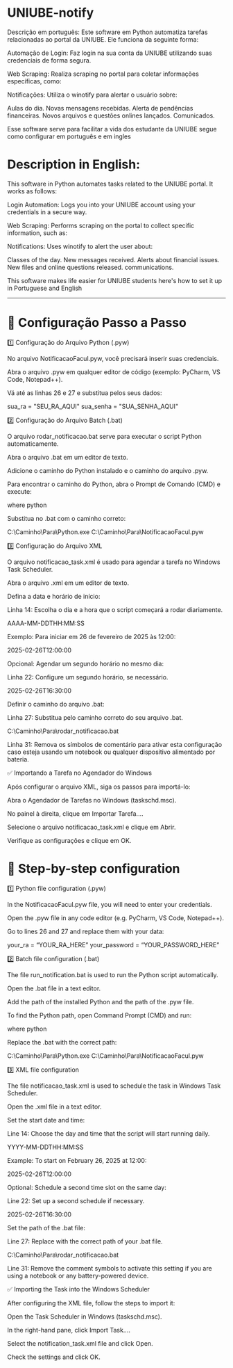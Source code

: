 # UNIUBE-notify

Descrição em português:
Este software em Python automatiza tarefas relacionadas ao portal da UNIUBE. Ele funciona da seguinte forma:

Automação de Login: Faz login na sua conta da UNIUBE utilizando suas credenciais de forma segura.

Web Scraping: Realiza scraping no portal para coletar informações específicas, como:

Notificações: Utiliza o winotify para alertar o usuário sobre:

Aulas do dia.
Novas mensagens recebidas.
Alerta de pendências financeiras.
Novos arquivos e questões onlines lançados.
Comunicados.

Esse software serve para facilitar a vida dos estudante da UNIUBE
segue como configurar em português e em ingles
# Description in English:
This software in Python automates tasks related to the UNIUBE portal. It works as follows:

Login Automation: Logs you into your UNIUBE account using your credentials in a secure way.

Web Scraping: Performs scraping on the portal to collect specific information, such as:

Notifications: Uses winotify to alert the user about:

Classes of the day.
New messages received.
Alerts about financial issues.
New files and online questions released.
communications.

This software makes life easier for UNIUBE students
here's how to set it up in Portuguese and English

-------------------------------------------------------------------------------------------------
# 📌 Configuração Passo a Passo

1️⃣ Configuração do Arquivo Python (.pyw)

No arquivo NotificacaoFacul.pyw, você precisará inserir suas credenciais.

Abra o arquivo .pyw em qualquer editor de código (exemplo: PyCharm, VS Code, Notepad++).

Vá até as linhas 26 e 27 e substitua pelos seus dados:

sua_ra = "SEU_RA_AQUI"
sua_senha = "SUA_SENHA_AQUI"

2️⃣ Configuração do Arquivo Batch (.bat)

O arquivo rodar_notificacao.bat serve para executar o script Python automaticamente.

Abra o arquivo .bat em um editor de texto.

Adicione o caminho do Python instalado e o caminho do arquivo .pyw.

Para encontrar o caminho do Python, abra o Prompt de Comando (CMD) e execute:

where python

Substitua no .bat com o caminho correto:

C:\Caminho\Para\Python.exe C:\Caminho\Para\NotificacaoFacul.pyw

3️⃣ Configuração do Arquivo XML

O arquivo notificacao_task.xml é usado para agendar a tarefa no Windows Task Scheduler.

Abra o arquivo .xml em um editor de texto.

Defina a data e horário de início:

Linha 14: Escolha o dia e a hora que o script começará a rodar diariamente.

<StartBoundary>AAAA-MM-DDTHH:MM:SS</StartBoundary>

Exemplo: Para iniciar em 26 de fevereiro de 2025 às 12:00:

<StartBoundary>2025-02-26T12:00:00</StartBoundary>

Opcional: Agendar um segundo horário no mesmo dia:

Linha 22: Configure um segundo horário, se necessário.

<StartBoundary>2025-02-26T16:30:00</StartBoundary>

Definir o caminho do arquivo .bat:

Linha 27: Substitua pelo caminho correto do seu arquivo .bat.

<Command>C:\Caminho\Para\rodar_notificacao.bat</Command>

Linha 31: Remova os símbolos de comentário para ativar esta configuração caso esteja usando um notebook ou qualquer dispositivo alimentado por bateria.

<!-- <DontStopIfGoingOnBatteries>true</DontStopIfGoingOnBatteries> -->

✅ Importando a Tarefa no Agendador do Windows

Após configurar o arquivo XML, siga os passos para importá-lo:

Abra o Agendador de Tarefas no Windows (taskschd.msc).

No painel à direita, clique em Importar Tarefa....

Selecione o arquivo notificacao_task.xml e clique em Abrir.

Verifique as configurações e clique em OK.



# 📌 Step-by-step configuration

1️⃣ Python file configuration (.pyw)

In the NotificacaoFacul.pyw file, you will need to enter your credentials.

Open the .pyw file in any code editor (e.g. PyCharm, VS Code, Notepad++).

Go to lines 26 and 27 and replace them with your data:

your_ra = “YOUR_RA_HERE”
your_password = “YOUR_PASSWORD_HERE”

2️⃣ Batch file configuration (.bat)

The file run_notification.bat is used to run the Python script automatically.

Open the .bat file in a text editor.

Add the path of the installed Python and the path of the .pyw file.

To find the Python path, open Command Prompt (CMD) and run:

where python

Replace the .bat with the correct path:

C:\Caminho\Para\Python.exe C:\Caminho\Para\NotificacaoFacul.pyw

3️⃣ XML file configuration

The file notificacao_task.xml is used to schedule the task in Windows Task Scheduler.

Open the .xml file in a text editor.

Set the start date and time:

Line 14: Choose the day and time that the script will start running daily.

<StartBoundary>YYYY-MM-DDTHH:MM:SS</StartBoundary>

Example: To start on February 26, 2025 at 12:00:

<StartBoundary>2025-02-26T12:00:00</StartBoundary>

Optional: Schedule a second time slot on the same day:

Line 22: Set up a second schedule if necessary.

<StartBoundary>2025-02-26T16:30:00</StartBoundary>

Set the path of the .bat file:

Line 27: Replace with the correct path of your .bat file.

<Command>C:\Caminho\Para\rodar_notificacao.bat</Command>

Line 31: Remove the comment symbols to activate this setting if you are using a notebook or any battery-powered device.

<!-- <DontStopIfGoingOnBatteries>true</DontStopIfGoingOnBatteries> -->

✅ Importing the Task into the Windows Scheduler

After configuring the XML file, follow the steps to import it:

Open the Task Scheduler in Windows (taskschd.msc).

In the right-hand pane, click Import Task....

Select the notification_task.xml file and click Open.

Check the settings and click OK.
